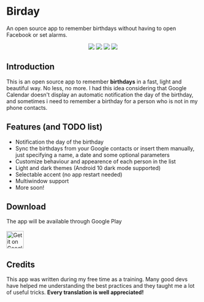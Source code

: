 # Birday

An open source app to remember birthdays without having to open Facebook or set alarms.

<p align='center'>
  <a href='https://github.com/m-i-n-a-r/birday/blob/master/LICENSE.md'><img src='https://img.shields.io/cocoapods/l/AFNetworking.svg'/></a>
  <img src='https://img.shields.io/badge/version-1.0.X-blue'/>
	<img src='https://img.shields.io/badge/status-wip-orange'/>
	<img src='https://img.shields.io/badge/-translations%20needed!-yellow'/>
</p>

## Introduction
This is an open source app to remember **birthdays** in a fast, light and beautiful way. No less, no more. I had this idea considering that Google Calendar doesn't display an automatic notification the day of the birthday, and sometimes i need to remember a birthday for a person who is not in my phone contacts. 

## Features (and TODO list)
- Notification the day of the birthday
- Sync the birthdays from your Google contacts or insert them manually, just specifying a name, a date and some optional parameters
- Customize behaviour and appearence of each person in the list
- Light and dark themes (Android 10 dark mode supported)
- Selectable accent (no app restart needed)
- Multiwindow support
- More soon!

## Download
The app will be available through Google Play\
\
<a href='https://play.google.com/store/apps/details?id=com.minar.birday'>
  <img height="45" alt="Get it on Google Play"
      src='https://play.google.com/intl/en_us/badges/images/apps/en-play-badge.png' />
</a>

## Credits
This app was written during my free time as a training. Many good devs have helped me understanding the best practices and they taught me a lot of useful tricks. **Every translation is well appreciated!**
